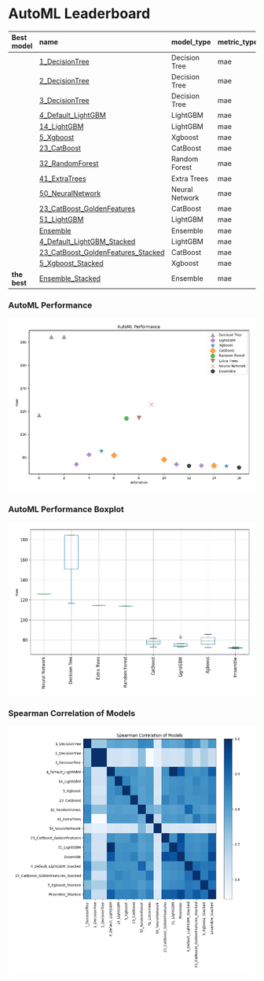 # AutoML Leaderboard

| Best model   | name                                                                               | model_type     | metric_type   |   metric_value |   train_time |
|:-------------|:-----------------------------------------------------------------------------------|:---------------|:--------------|---------------:|-------------:|
|              | [1_DecisionTree](1_DecisionTree/README.md)                                         | Decision Tree  | mae           |       116.688  |         4.1  |
|              | [2_DecisionTree](2_DecisionTree/README.md)                                         | Decision Tree  | mae           |       184.628  |         2.67 |
|              | [3_DecisionTree](3_DecisionTree/README.md)                                         | Decision Tree  | mae           |       184.628  |         2.64 |
|              | [4_Default_LightGBM](4_Default_LightGBM/README.md)                                 | LightGBM       | mae           |        74.077  |       326.28 |
|              | [14_LightGBM](14_LightGBM/README.md)                                               | LightGBM       | mae           |        82.6151 |        33.65 |
|              | [5_Xgboost](5_Xgboost/README.md)                                                   | Xgboost        | mae           |        85.692  |        10.32 |
|              | [23_CatBoost](23_CatBoost/README.md)                                               | CatBoost       | mae           |        81.7878 |        80.81 |
|              | [32_RandomForest](32_RandomForest/README.md)                                       | Random Forest  | mae           |       113.825  |        78.16 |
|              | [41_ExtraTrees](41_ExtraTrees/README.md)                                           | Extra Trees    | mae           |       114.416  |        11.26 |
|              | [50_NeuralNetwork](50_NeuralNetwork/README.md)                                     | Neural Network | mae           |       125.898  |        51.84 |
|              | [23_CatBoost_GoldenFeatures](23_CatBoost_GoldenFeatures/README.md)                 | CatBoost       | mae           |        78.2389 |       252.61 |
|              | [51_LightGBM](51_LightGBM/README.md)                                               | LightGBM       | mae           |        74.077  |       303.06 |
|              | [Ensemble](Ensemble/README.md)                                                     | Ensemble       | mae           |        72.7494 |         0.17 |
|              | [4_Default_LightGBM_Stacked](4_Default_LightGBM_Stacked/README.md)                 | LightGBM       | mae           |        72.9645 |        18.15 |
|              | [23_CatBoost_GoldenFeatures_Stacked](23_CatBoost_GoldenFeatures_Stacked/README.md) | CatBoost       | mae           |        73.1521 |         8.43 |
|              | [5_Xgboost_Stacked](5_Xgboost_Stacked/README.md)                                   | Xgboost        | mae           |        72.5116 |         6.32 |
| **the best** | [Ensemble_Stacked](Ensemble_Stacked/README.md)                                     | Ensemble       | mae           |        71.4022 |         0.26 |

### AutoML Performance
![AutoML Performance](ldb_performance.png)

### AutoML Performance Boxplot
![AutoML Performance Boxplot](ldb_performance_boxplot.png)

### Spearman Correlation of Models
![models spearman correlation](correlation_heatmap.png)

